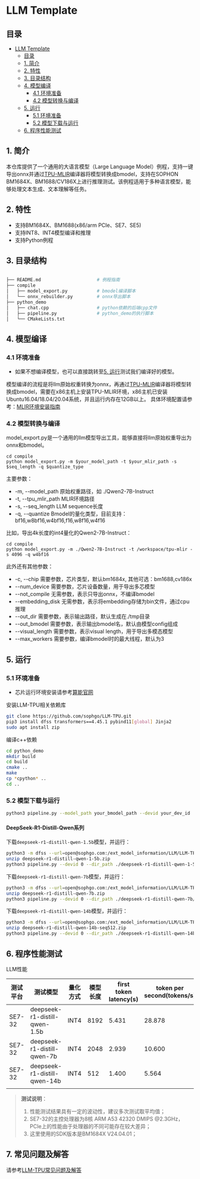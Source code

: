 # LLM Template

## 目录
- [LLM Template](#llm-template)
  - [目录](#目录)
  - [1. 简介](#1-简介)
  - [2. 特性](#2-特性)
  - [3. 目录结构](#3-目录结构)
  - [4. 模型编译](#4-模型编译)
    - [4.1 环境准备](#41-环境准备)
    - [4.2 模型转换与编译](#42-模型转换与编译)
  - [5. 运行](#5-运行)
    - [5.1 环境准备](#51-环境准备)
    - [5.2 模型下载与运行](#52-模型下载与运行)
  - [6. 程序性能测试](#6-程序性能测试)

## 1. 简介
本仓库提供了一个通用的大语言模型（Large Language Model）例程，支持一键导出onnx并通过[TPU-MLIR](https://github.com/sophgo/tpu-mlir)编译器将模型转换成bmodel，支持在SOPHON BM1684X、BM1688/CV186X上进行推理测试。该例程适用于多种语言模型，能够处理文本生成、文本理解等任务。

## 2. 特性
* 支持BM1684X、BM1688(x86/arm PCIe、SE7、SE5)
* 支持INT8、INT4模型编译和推理
* 支持Python例程

## 3. 目录结构
```bash

├── README.md                     # 例程指南
├── compile
│   ├── model_export.py           # bmodel编译脚本
│   └── onnx_rebuilder.py         # onnx导出脚本
├── python_demo
│   ├── chat.cpp                  # python依赖的后端cpp文件
│   ├── pipeline.py               # python_demo的执行脚本
│   └── CMakeLists.txt
```
## 4. 模型编译

### 4.1 环境准备
* 如果不想编译模型，也可以直接跳转至[5. 运行](#5-运行)测试我们编译好的模型。

模型编译的流程是将llm原始权重转换为onnx，再通过[TPU-MLIR](https://github.com/sophgo/tpu-mlir)编译器将模型转换成bmodel，需要在x86主机上安装TPU-MLIR环境，x86主机已安装Ubuntu16.04/18.04/20.04系统，并且运行内存在12GB以上。
具体环境配置请参考：[MLIR环境安装指南](https://github.com/sophgo/LLM-TPU/blob/main/docs/Mlir_Install_Guide.md)

### 4.2 模型转换与编译

model_export.py是一个通用的llm模型导出工具，能够直接将llm原始权重导出为onnx和bmodel。

``` shell
cd compile
python model_export.py -m $your_model_path -t $your_mlir_path -s $seq_length -q $quantize_type
```
主要参数：
* -m, --model_path     原始权重路径，如 ./Qwen2-7B-Instruct
* -t, --tpu_mlir_path  MLIR环境路径
* -s, --seq_length     LLM sequence长度
* -q, --quantize       Bmodel的量化类型，目前支持：bf16,w8bf16,w4bf16,f16,w8f16,w4f16

比如，导出4k长度的int4量化的Qwen2-7B-Instruct：

``` shell
cd compile
python model_export.py -m ./Qwen2-7B-Instruct -t /workspace/tpu-mlir -s 4096 -q w4bf16
```

此外还有其他参数：
* -c, --chip           需要参数，芯片类型，默认bm1684x, 其他可选：bm1688,cv186x
* --num_device         需要参数，芯片设备数量，用于导出多芯模型
* --not_compile        无需参数，表示只导出onnx，不编译bmodel
* --embedding_disk     无需参数，表示将embedding存储为bin文件，通过cpu推理
* --out_dir            需要参数，表示输出路径，默认生成在./tmp目录
* --out_bmodel         需要参数，表示输出bmodel名，默认由模型config组成
* --visual_length      需要参数，表示visual length，用于导出多模态模型
* --max_workers        需要参数，编译bmodel时的最大线程，默认为3


## 5. 运行

### 5.1 环境准备
* 芯片运行环境安装请参考[算能官网](https://developer.sophgo.com/site/index/material/all/all.html)

安装LLM-TPU相关依赖库
```bash
git clone https://github.com/sophgo/LLM-TPU.git
pip3 install dfss transformers==4.45.1 pybind11[global] Jinja2
sudo apt install zip
```

编译c++依赖
```bash
cd python_demo
mkdir build
cd build
cmake ..
make
cp *cpython* ..
cd ..
```

### 5.2 模型下载与运行

```bash
python3 pipeline.py --model_path your_bmodel_path --devid your_dev_id
```

#### DeepSeek-R1-Distill-Qwen系列
下载`deepseek-r1-distill-qwen-1.5b`模型，并运行：
```bash
python3 -m dfss --url=open@sophgo.com:/ext_model_information/LLM/LLM-TPU/deepseek-r1-distill-qwen-1-5b.zip
unzip deepseek-r1-distill-qwen-1-5b.zip
python3 pipeline.py --devid 0 --dir_path ./deepseek-r1-distill-qwen-1-5b/
```

下载`deepseek-r1-distill-qwen-7b`模型，并运行：
```bash
python3 -m dfss --url=open@sophgo.com:/ext_model_information/LLM/LLM-TPU/deepseek-r1-distill-qwen-7b.zip
unzip deepseek-r1-distill-qwen-7b.zip
python3 pipeline.py --devid 0 --dir_path ./deepseek-r1-distill-qwen-7b/
```

下载`deepseek-r1-distill-qwen-14b`模型，并运行：
```bash
python3 -m dfss --url=open@sophgo.com:/ext_model_information/LLM/LLM-TPU/deepseek-r1-distill-qwen-14b-seq512.zip
unzip deepseek-r1-distill-qwen-14b-seq512.zip
python3 pipeline.py --devid 0 --dir_path ./deepseek-r1-distill-qwen-14b/
```

## 6. 程序性能测试
LLM性能

|   测试平台   |           测试模型              | 量化方式 | 模型长度 | first token latency(s) | token per second(tokens/s) |
| ----------- | ------------------------------ | -------- | -------- | --------------------- | -------------------------- |
| SE7-32      | deepseek-r1-distill-qwen-1.5b  | INT4     | 8192     | 5.431                 | 28.878                     |
| SE7-32      | deepseek-r1-distill-qwen-7b    | INT4     | 2048     | 2.939                 | 10.600                     |
| SE7-32      | deepseek-r1-distill-qwen-14b   | INT4     | 512      | 1.400                 | 5.564                      |
           | 

> **测试说明**：  
> 1. 性能测试结果具有一定的波动性，建议多次测试取平均值；
> 2. SE7-32的主控处理器为8核 ARM A53 42320 DMIPS @2.3GHz，PCIe上的性能由于处理器的不同可能存在较大差异；
> 3. 这里使用的SDK版本是BM1684X V24.04.01；

## 7. 常见问题及解答

请参考[LLM-TPU常见问题及解答](../../../docs/FAQ.md)
